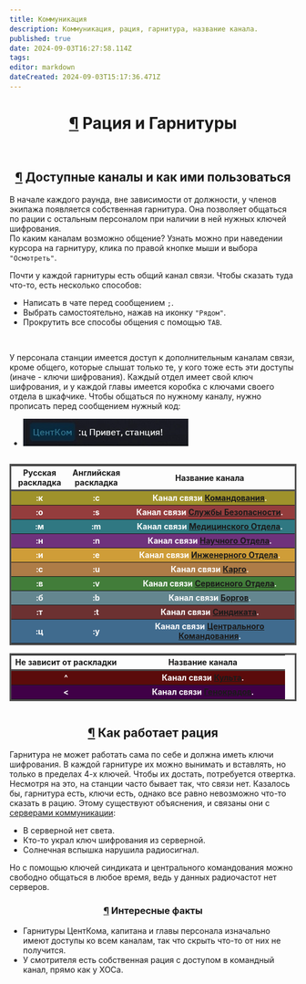 ```yaml
---
title: Коммуникация
description: Коммуникация, рация, гарнитура, название канала.
published: true
date: 2024-09-03T16:27:58.114Z
tags: 
editor: markdown
dateCreated: 2024-09-03T15:17:36.471Z
---
```


<div><center><h1 style="width: 80%" id="рация-и-гарнитуры" class="toc-header"><a class="toc-anchor" href="#рация-и-гарнитуры">¶</a> Рация и Гарнитуры</h1></center>
<br>
<div style="display: flex; flex-direction: row; justify-content:center; flex-wrap:wrap;">
  <section class="desc">
    <center><h2 id="доступные-каналы-и-как-ими-пользоваться" class="toc-header"><a class="toc-anchor" href="#доступные-каналы-и-как-ими-пользоваться">¶</a> Доступные каналы и как ими пользоваться</h2></center>
    <p>В начале каждого раунда, вне зависимости от должности, у членов экипажа появляется собственная гарнитура. Она позволяет общаться по рации с остальным персоналом при наличии в ней нужных ключей шифрования. <br> По каким каналам возможно общение? Узнать можно при наведении курсора на гарнитуру, клика по правой кнопке мыши и выбора <code>"Осмотреть"</code>. </p>
    <p>Почти у каждой гарнитуры есть общий канал связи. Чтобы сказать туда что-то, есть несколько способов:</p>
    <ul>
      <li>Написать в чате перед сообщением <code>;</code>. <br> </li>
      <li>Выбрать самостоятельно, нажав на иконку <code>"Рядом"</code>. <br> </li>
      <li>Прокрутить все способы общения с помощью <code>TAB</code>.</li>
    </ul>
    <br>
    <p> У персонала станции имеется доступ к дополнительным каналам связи, кроме общего, которые слышат только те, у кого тоже есть эти доступы (иначе - ключи шифрования). Каждый отдел имеет свой ключ шифрования, и у каждой главы имеется коробка с ключами своего отдела в шкафчике. Чтобы общаться по нужному каналу, нужно прописать перед сообщением нужный код:  
    </p><ul>
      <li><img src="/guides/hello_station_keys3.png" alt=":ц Привет, станция!"></li>
    </ul>
  </section>
  <div class="tableradio">
    <section>
      <table style="width: 100%; border: 3px solid #4f4f4f; border-spacing: 0 0.25em;">
        <tbody>
          <tr>
            <th style="width: 20%; border-top-left-radius: 0px; border-bottom: 3px solid #4f4f4f;">Русская раскладка</th>
            <th style="width: 20%; border-bottom: 3px solid #4f4f4f;">Английская раскладка</th>
            <th style="width: 60%; border-top-right-radius: 0px; border-bottom: 3px solid #4f4f4f;">Название канала</th>
          </tr>
          <tr class="zooming">
            <th style="background-color:#9f922b; color: white; border-top-left-radius: 0px;">:к</th>
            <th style="background-color:#9f922b; color: white;">:с</th>
            <th style="background-color:#9f922b; color: white; border-top-right-radius: 0px;">Канал связи <a href="/roles/command" class="is-internal-link is-valid-page">Командования</a>.</th>
          </tr>
          <tr class="zooming">
            <th style="background-color:#943d3d; color: white; border-top-left-radius: 0px;">:о</th>
            <th style="background-color:#943d3d; color: white;">:s</th>
            <th style="background-color:#943d3d; color: white; border-top-right-radius: 0px;">Канал связи <a href="/roles/securityservicedepartment" class="is-internal-link is-valid-page">Службы Безопасности</a>.</th>
          </tr>
          <tr class="zooming">
            <th style="background-color:#307882; color: white; border-top-left-radius: 0px;">:м</th>
            <th style="background-color:#307882; color: white;">:m</th>
            <th style="background-color:#307882; color: white; border-top-right-radius: 0px;">Канал связи <a href="/roles/medicaldepartment" class="is-internal-link is-valid-page">Медицинского Отдела</a>.</th>
          </tr>
          <tr class="zooming">
            <th style="background-color:#6f327c; color: white; border-top-left-radius: 0px;">:н</th>
            <th style="background-color:#6f327c; color: white;">:n</th>
            <th style="background-color:#6f327c; color: white; border-top-right-radius: 0px;">Канал связи <a href="/roles/scientificdepartment" class="is-internal-link is-valid-page">Научного Отдела</a>.</th>
          </tr>
          <tr class="zooming">
            <th style="background-color:#cf9d38; color: white; border-top-left-radius: 0px;">:и</th>
            <th style="background-color:#cf9d38; color: white;">:e</th>
            <th style="background-color:#cf9d38; color: white; border-top-right-radius: 0px;">Канал связи <a href="/roles/engineeringdepartment" class="is-internal-link is-valid-page">Инженерного Отдела</a>.</th>
          </tr>
          <tr class="zooming">
            <th style="background-color:#ae7c47; color: white; border-top-left-radius: 0px;">:с</th>
            <th style="background-color:#ae7c47; color: white;">:u</th>
            <th style="background-color:#ae7c47; color: white; border-top-right-radius: 0px;">Канал связи <a href="/roles/supplydepartment" class="is-internal-link is-valid-page">Карго</a>.</th>
          </tr>
          <tr class="zooming">
            <th style="background-color:#427d3a; color: white; border-top-left-radius: 0px;">:в</th>
            <th style="background-color:#427d3a; color: white;">:v</th>
            <th style="background-color:#427d3a; color: white; border-top-right-radius: 0px;">Канал связи <a href="/roles/servicedepartment" class="is-internal-link is-valid-page">Сервисного Отдела</a>.</th>
          </tr>
          <tr class="zooming">
            <th style="background-color:#64868f; color: white; border-top-left-radius: 0px;">:б</th>
            <th style="background-color:#64868f; color: white;">:b</th>
            <th style="background-color:#64868f; color: white; border-top-right-radius: 0px;">Канал связи <a href="/roles/synthetics" class="is-internal-link is-valid-page">Боргов</a>.</th>
          </tr>
          <tr class="zooming">
            <th style="background-color:#6c3131; color: white; border-top-left-radius: 0px;">:т</th>
            <th style="background-color:#6c3131; color: white;">:t</th>
            <th style="background-color:#6c3131; color: white; border-top-right-radius: 0px;">Канал связи <a href="/roles/antagonists" class="is-internal-link is-valid-page">Синдиката</a>.</th>
          </tr>
          <tr class="zooming">
            <th style="background-color:#406b8e; color: white; border-top-left-radius: 0px;">:ц</th>
            <th style="background-color:#406b8e; color: white;">:y</th>
            <th style="background-color:#406b8e; color: white; border-top-right-radius: 0px;">Канал связи <a href="/roles/centralcommand" class="is-internal-link is-valid-page">Центрального Командования</a>.</th>
          </tr>
        </tbody>
      </table>
    </section>
    <section>
      <table style="width: 100%; border: 3px solid #4f4f4f; border-spacing: 0 0.25em;">
        <tbody>
          <tr>
            <th style="width: 40%; border-top-left-radius: 0px; border-bottom: 3px solid #4f4f4f;">Не зависит от раскладки</th>
            <th style="width: 60%; border-top-right-radius: 0px; border-bottom: 3px solid #4f4f4f;">Название канала</th>
          </tr>
          <tr class="zooming">
            <th style="background-color:#5b0b0b; color: white; border-top-left-radius: 0px;">^</th>
            <th style="background-color:#5b0b0b; color: white; border-top-right-radius: 0px;">Канал связи <a href="/roles/cultist" class="is-internal-link is-valid-page">Культа</a>.</th>
          </tr>
          <tr class="zooming">
            <th style="background-color:#400047; color: white; border-top-left-radius: 0px;"> &lt; </th>
            <th style="background-color:#400047; color: white; border-top-right-radius: 0px;">Канал связи <a href="/roles/genestealer" class="is-internal-link is-valid-page">Генокрадов</a>.</th>
          </tr>
         </tbody>
      </table>
    </section>
  </div>
</div><div>

</div><center><h2 style="width: 80%" id="как-работает-рация" class="toc-header"><a class="toc-anchor" href="#как-работает-рация">¶</a> Как работает рация</h2></center>
<p>Гарнитура не может работать сама по себе и должна иметь ключи шифрования. В каждой гарнитуре их можно вынимать и вставлять, но только в пределах 4-х ключей. Чтобы их достать, потребуется отвертка. Несмотря на это, на станции часто бывает так, что связи нет. Казалось бы, гарнитура есть, ключи есть, однако все равно невозможно что-то сказать в рацию. Этому существуют объяснения, и связаны они с <a href="/ru/guides/telecommunication" class="is-internal-link is-invalid-page">серверами коммуникации</a>:
</p><ul>
  <li>В серверной нет света.</li>
  <li>Кто-то украл ключ шифрования из серверной.<br> </li>
  <li>Солнечная вспышка нарушила радиосигнал.</li>
</ul>
<p>Но с помощью ключей синдиката и центрального командования можно свободно общаться в любое время, ведь у данных радиочастот нет серверов.</p>
<center><h3 style="width: 80%" id="интересные-факты" class="toc-header"><a class="toc-anchor" href="#интересные-факты">¶</a> Интересные факты</h3></center>
<ul>
  <li>Гарнитуры ЦентКома, капитана и главы персонала изначально имеют доступы ко всем каналам, так что скрыть что-то от них не получится.</li>
  <li>У смотрителя есть собственная рация с доступом в командный канал, прямо как у ХОСа.</li>
</ul><div>

</div></div>